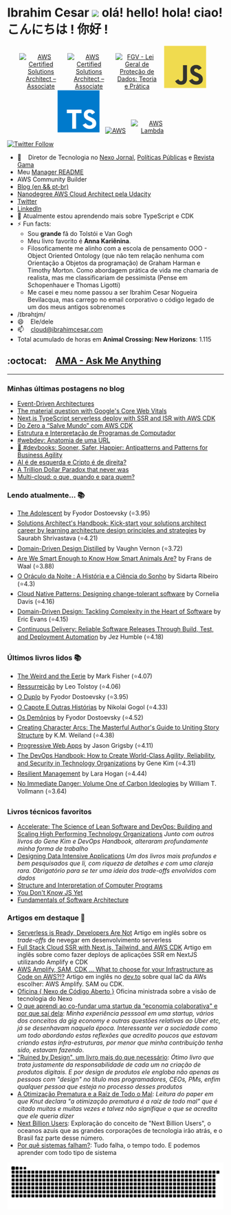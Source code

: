 # Ibrahim Cesar <img src="https://raw.githubusercontent.com/MartinHeinz/MartinHeinz/master/wave.gif" width="42px" style="max-width:100%;"> olá! hello! hola! ciao! こんにちは ! 你好 !

<p align="middle">
<a href="https://www.youracclaim.com/badges/e986686b-8c9f-4488-a9be-5724d82c6e48" target="_blank" title="Badge AWS Certified Solutions Architect – Associate" alt="AWS Certified Solutions Architect – Associate"><img src="https://ibrahimcesar.cloud/assets/images/badges/AWS-SolArchitect-Associate-2020-high.png" alt="AWS Certified Solutions Architect – Associate" width="100px"  style="max-width:100px;"></a>&nbsp; &nbsp;<a href="https://www.youracclaim.com/badges/c3bd4b17-9465-4bb6-a8c2-419f72302124" target="_blank" title="Badge AWS Certified Cloud Practitioner" alt="AWS Certified Cloud Practitioner"><img src="https://ibrahimcesar.cloud//assets/images/badges/AWS-CloudPractitioner-2020-high.png" alt="AWS Certified Solutions Architect – Associate" width="100px"  style="max-width:100px;"></a>&nbsp; &nbsp;<a href="https://brasilopenbadge.com.br/pages/badge/418bf1ce1437adeeb5d0352fcd92b1d2" target="_blank" alt="FGV - Lei Geral de Proteção de Dados: Teoria e Prática" title="FGV - Lei Geral de Proteção de Dados: Teoria e Prática"><img src="https://ibrahimcesar.cloud/assets/images/badges/fgv-lgpd-high.png" alt="FGV - Lei Geral de Proteção de Dados: Teoria e Prática" width="100px"  style="max-width:100px;"></a>&nbsp; &nbsp;<a href="https://amzn.to/3tpAp6i" target="_blank" title="JavaScript" alt="JavaScript"><img src="https://github.com/devicons/devicon/blob/master/icons/javascript/javascript-original.svg" alt="JavaScript" width="100px"  style="max-width:100px;"/></a>&nbsp; &nbsp;<a href="https://amzn.to/2QorOSA" target="_blank" title="TypeScript" alt="TypeScript"><img src="https://github.com/devicons/devicon/blob/master/icons/typescript/typescript-original.svg" alt="TypeScript" width="100px"  style="max-width:100px;"/></a>&nbsp; &nbsp;<a href="https://devbooks.club/books/aws-well-architected/" target="_blank" title="AWS" alt="AWS"><img src="https://cdn.worldvectorlogo.com/logos/aws-2.svg" alt="AWS"  width="100px"  style="max-width:100px;"/></a>&nbsp; &nbsp;<a href="https://aws.amazon.com/serverless/" target="_blank" title="Serverless" alt="Serverless"><img src="https://cdn.worldvectorlogo.com/logos/aws-lambda-1.svg" alt="AWS Lambda" width="100px"  style="max-width:100px;"/></a>
    </p>

[![Twitter Follow](https://img.shields.io/twitter/follow/ibrahimcesar?label=People%20following%20me%20on%20Twitter&style=social)](https://twitter.com/intent/follow?screen_name=ibrahimcesar)


- 🦕 &nbsp;&nbsp; Diretor de Tecnologia no  [Nexo Jornal](https://www.nexojornal.com.br/), [Políticas Públicas](https://pp.nexojornal.com.br/) e [Revista Gama](https://gamarevista.com.br)
- Meu [Manager README](https://github.com/ibrahimcesar/Manager-README)
- AWS Community Builder
- [Blog (en && pt-br)](https://ibrahimcesar.cloud)
- [Nanodegree AWS Cloud Architect pela Udacity](https://graduation.udacity.com/confirm/UDRWJKSP)
- [Twitter](https://www.twitter.com/ibrahimcesar/)
- [LinkedIn](https://www.linkedin.com/in/ibrahimcesar/)
- 🌱 Atualmente estou aprendendo mais sobre TypeScript e CDK
- ⚡ Fun facts: 
    - Sou **grande** fã do Tolstói e Van Gogh
    - Meu livro favorito é **Anna Kariênina**.
    - Filosoficamente me alinho com a escola de pensamento OOO - Object Oriented Ontology (que não tem relação nenhuma com Orientação a Objetos da programação) de Graham Harman e Timothy Morton. Como abordagem prática de vida me chamaria de realista, mas me classificariam de pessimista (Pense em Schopenhauer e Thomas Ligotti)
    - Me casei e meu nome passou a ser Ibrahim Cesar Nogueira Bevilacqua, mas carrego no email corporativo o código legado de um dos meus antigos sobrenomes
- /ɪ́brəhɪjm/
- 😄  &nbsp;&nbsp; Ele/dele
- 📫  &nbsp;&nbsp; cloud@ibrahimcesar.com
- Total acumulado de horas em **Animal Crossing: New Horizons**: 1.115

## :octocat: &nbsp;&nbsp; [AMA - Ask Me Anything](https://github.com/ibrahimcesar/ibrahimcesar/discussions/categories/ama-ask-me-anything)

---

### Minhas últimas postagens no blog

<!-- POSTS_LIST:START -->
- [Event-Driven Architectures](https://ibrahimcesar.cloud/blog/event-driven-architectures/)
- [The material question with Google's Core Web Vitals](https://ibrahimcesar.cloud/blog/the-material-question-with-google-web-core-vitals/)
- [Next.js TypeScript serverless deploy with SSR and ISR with AWS CDK](https://ibrahimcesar.cloud/blog/nextjs-typescript-serverless-deploy-with-ssr-and-isr-with-aws-cdk/)
- [Do Zero a “Salve Mundo” com AWS CDK](https://ibrahimcesar.cloud/blog/do-zero-ao-salve-mundo-em-aws-cdk-cloud-development-kit/)
- [Estrutura e Interpretação de Programas de Computador](https://ibrahimcesar.cloud/blog/estrutura-e-interpretacao-de-programas-de-computador/)
- [#webdev: Anatomia de uma URL](https://ibrahimcesar.cloud/blog/anatomia-de-uma-url/)
- [📘 #devbooks:  Sooner, Safer, Happier: Antipatterns and Patterns for Business Agility](https://ibrahimcesar.cloud/blog/sooner-safer-happier-antipatterns-and-patterns-for-business-by-jonathan-smart/)
- [AI é de esquerda e Cripto é de direita?](https://ibrahimcesar.cloud/blog/ai-e-de-esquerda-cripto-bitocin-e-de-direita/)
- [A Trillion Dollar Paradox that never was](https://ibrahimcesar.cloud/blog/a-trillion-dollar-paradox-that-never-was/)
- [Multi-cloud: o que, quando e para quem?](https://ibrahimcesar.cloud/blog/multicloud/)
<!-- POSTS_LIST:END -->


### Lendo atualmente... 📚

<!-- READING_LIST:START -->
- [The Adolescent](https://www.goodreads.com/review/show/3907651091?utm_medium=api&utm_source=rss) by Fyodor Dostoevsky (⭐️3.95)
- [Solutions Architect's Handbook: Kick-start your solutions architect career by learning architecture design principles and strategies](https://www.goodreads.com/review/show/3698008428?utm_medium=api&utm_source=rss) by Saurabh Shrivastava (⭐️4.21)
- [Domain-Driven Design Distilled](https://www.goodreads.com/review/show/3794487218?utm_medium=api&utm_source=rss) by Vaughn Vernon (⭐️3.72)
- [Are We Smart Enough to Know How Smart Animals Are?](https://www.goodreads.com/review/show/2896016684?utm_medium=api&utm_source=rss) by Frans de Waal (⭐️3.88)
- [O Oráculo da Noite : A História e a Ciência do Sonho](https://www.goodreads.com/review/show/3744391446?utm_medium=api&utm_source=rss) by Sidarta Ribeiro (⭐️4.3)
- [Cloud Native Patterns: Designing change-tolerant software](https://www.goodreads.com/review/show/3744387924?utm_medium=api&utm_source=rss) by Cornelia Davis (⭐️4.16)
- [Domain-Driven Design: Tackling Complexity in the Heart of Software](https://www.goodreads.com/review/show/3668099235?utm_medium=api&utm_source=rss) by Eric Evans (⭐️4.15)
- [Continuous Delivery: Reliable Software Releases Through Build, Test, and Deployment Automation](https://www.goodreads.com/review/show/3747959698?utm_medium=api&utm_source=rss) by Jez Humble (⭐️4.18)
<!-- READING_LIST:END -->

### Últimos livros lidos 📚

<!-- READ_LIST:START -->
- [The Weird and the Eerie](https://www.goodreads.com/review/show/2720428966?utm_medium=api&utm_source=rss) by Mark Fisher (⭐️4.07)
- [Ressurreição](https://www.goodreads.com/review/show/2835263137?utm_medium=api&utm_source=rss) by Leo Tolstoy (⭐️4.06)
- [O Duplo](https://www.goodreads.com/review/show/2723281419?utm_medium=api&utm_source=rss) by Fyodor Dostoevsky (⭐️3.95)
- [O Capote E Outras Histórias](https://www.goodreads.com/review/show/3907649753?utm_medium=api&utm_source=rss) by Nikolai Gogol (⭐️4.33)
- [Os Demônios](https://www.goodreads.com/review/show/2723276513?utm_medium=api&utm_source=rss) by Fyodor Dostoevsky (⭐️4.52)
- [Creating Character Arcs: The Masterful Author's Guide to Uniting Story Structure](https://www.goodreads.com/review/show/2723310291?utm_medium=api&utm_source=rss) by K.M. Weiland (⭐️4.38)
- [Progressive Web Apps](https://www.goodreads.com/review/show/3198264329?utm_medium=api&utm_source=rss) by Jason Grigsby (⭐️4.11)
- [The DevOps Handbook: How to Create World-Class Agility, Reliability, and Security in Technology Organizations](https://www.goodreads.com/review/show/3479336854?utm_medium=api&utm_source=rss) by Gene Kim (⭐️4.31)
- [Resilient Management](https://www.goodreads.com/review/show/3138002690?utm_medium=api&utm_source=rss) by Lara   Hogan (⭐️4.44)
- [No Immediate Danger: Volume One of Carbon Ideologies](https://www.goodreads.com/review/show/2791702770?utm_medium=api&utm_source=rss) by William T. Vollmann (⭐️3.64)
<!-- READ_LIST:END -->

### Livros técnicos favoritos

- [Accelerate: The Science of Lean Software and DevOps: Building and Scaling High Performing Technology Organizations](https://amzn.to/3pso93l) *Junto com outros livros do Gene Kim e DevOps Handbook, alteraram profundamente minha forma de trabalho*  
- [Designing Data Intensive Applications](https://amzn.to/2UqSK2K) *Um dos livros mais profundos e bem pesquisados que li, com riqueza de detalhes e com uma clareja rara. Obrigatório para se ter uma ideia dos trade-offs envolvidos com dados*
- [Structure and Interpretation of Computer Programs](https://mitpress.mit.edu/sites/default/files/sicp/full-text/book/book.html)
- [You Don't Know JS Yet](https://github.com/getify/You-Dont-Know-JS)
- [Fundamentals of Software Architecture](https://amzn.to/2Uny6AP)

### Artigos em destaque 📓

- [Serverless is Ready, Developers Are Not](https://dev.to/aws-builders/serverless-is-ready-developers-are-not-12f9) Artigo em inglês sobre os _trade-offs_ de nevegar em desenvolvimento serverless  
- [Full Stack Cloud SSR with Next.js, Tailwind, and AWS CDK](https://dev.to/aws-builders/full-stack-cloud-ssr-with-next-js-tailwind-and-aws-cdk-416c) Artigo em inglês sobre como fazer deploys de aplicações SSR em NextJS utilizando Amplify e CDK  
- [AWS Amplify, SAM, CDK ... What to choose for your Infrastructure as Code on AWS?!?](https://dev.to/aws-builders/aws-amplify-sam-cdk-what-to-choose-for-your-infrastructure-as-code-on-aws-lh2) Artigo em inglês no [dev.to](https://dev.to/) sobre qual IaC da AWs escolher: AWS Amplify. SAM ou CDK.
- [Oficina { Nexo de Código Aberto }](https://ibrahimcesar.cloud/blog/nexo-de-codigo-aberto/) Oficina ministrada sobre a visão de tecnologia do Nexo  
- [O que aprendi ao co-fundar uma startup da “economia colaborativa" e por que saí dela](https://ibrahimcesar.cloud/blog/o-que-aprendi-ao-co-fundar-uma-startup-da-economia-colaborativa-e-por-que-sai-dela/):  *Minha experiência pesssoal em uma startup, vários dos conceitos da gig economy e outras questões relativas ao Uber etc, já se desenhavam naquela época. Interessante ver a sociedade como um todo abordando estas reflexões que acredito poucos que estavam criando estas infra-estruturas, por menor que minha  contribuição tenha sido, estavam fazendo*.  
- ["Ruined by Design", um livro mais do que necessário](https://brasil.uxdesign.cc/ruined-by-design-um-livro-mais-do-que-necess%C3%A1rio-9a4026ee110e): *Ótimo livro que trata justamente da responsabilidade de cada um na criação de produtos digitais. E por design de produtos ele engloba não apenas as pessoas com "design" no título mas programadores, CEOs, PMs, enfim qualquer pessoa que esteja no processo desses produtos*  
- [A Otimização Prematura e a Raíz de Todo o Mal](https://ibrahimcesar.cloud/blog/otimizacao-prematura-e-a-raiz-de-todo-mal/): *Leitura do paper em que Knut declara "a otimização prematura é a raíz de todo mal" que é citado muitas e muitas vezes e talvez não signifique o que se acredita que ele queria dizer*  
- [Next Billion Users](https://ibrahimcesar.cloudd/blog/nbu-next-billion-users-brasil/): Exploração do conceito de "Next Billion Users", o oceanos azuis que as grandes corporações de tecnologia irão atrás, e o Brasil faz parte desse número.  
- [Por quê sistemas falham?](https://ibrahimcesar.cloud/blog/por-que-sistemas-falham/): Tudo falha, o tempo todo. E podemos aprender com todo tipo de sistema

![Snake animation](https://github.com/ibrahimcesar/ibrahimcesar/blob/output/github-contribution-grid-snake.svg)

